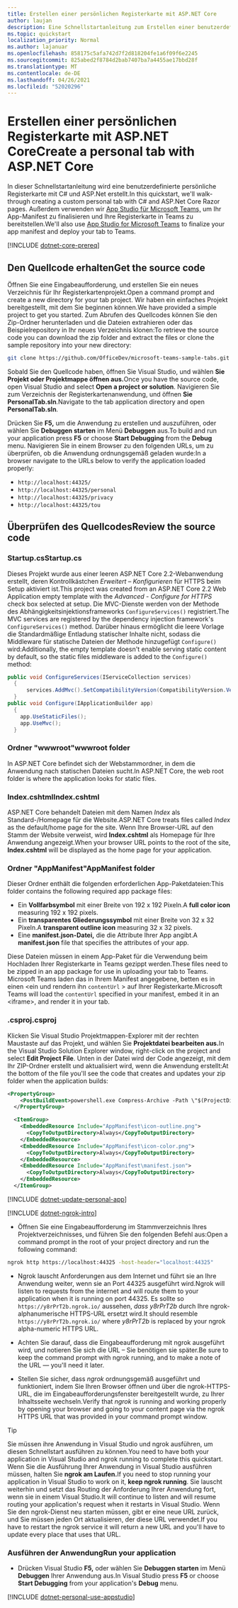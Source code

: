 ```yaml
---
title: Erstellen einer persönlichen Registerkarte mit ASP.NET Core
author: laujan
description: Eine Schnellstartanleitung zum Erstellen einer benutzerdefinierten persönlichen Registerkarte mit ASP.NET Core.
ms.topic: quickstart
localization_priority: Normal
ms.author: lajanuar
ms.openlocfilehash: 858175c5afa742d7f2d818204fe1a6f09f6e2245
ms.sourcegitcommit: 825abed2f8784d2bab7407ba7a4455ae17bbd28f
ms.translationtype: MT
ms.contentlocale: de-DE
ms.lasthandoff: 04/26/2021
ms.locfileid: "52020296"
---
```

# <a name="create-a-personal-tab-with-aspnet-core"></a><span data-ttu-id="3752c-103">Erstellen einer persönlichen Registerkarte mit ASP.NET Core</span><span class="sxs-lookup"><span data-stu-id="3752c-103">Create a personal tab with ASP.NET Core</span></span>

<span data-ttu-id="3752c-104">In dieser Schnellstartanleitung wird eine benutzerdefinierte persönliche Registerkarte mit C# und ASP.Net erstellt.</span><span class="sxs-lookup"><span data-stu-id="3752c-104">In this quickstart, we'll walk-through creating a custom personal tab with C# and ASP.Net Core Razor pages.</span></span> <span data-ttu-id="3752c-105">Außerdem verwenden wir [App Studio für Microsoft Teams,](~/concepts/build-and-test/app-studio-overview.md) um Ihr App-Manifest zu finalisieren und Ihre Registerkarte in Teams zu bereitstellen.</span><span class="sxs-lookup"><span data-stu-id="3752c-105">We'll also use [App Studio for Microsoft Teams](~/concepts/build-and-test/app-studio-overview.md) to finalize your app manifest and deploy your tab to Teams.</span></span>

[!INCLUDE [dotnet-core-prereq](~/includes/tabs/dotnet-core-prereq.md)]

## <a name="get-the-source-code"></a><span data-ttu-id="3752c-106">Den Quellcode erhalten</span><span class="sxs-lookup"><span data-stu-id="3752c-106">Get the source code</span></span>

<span data-ttu-id="3752c-107">Öffnen Sie eine Eingabeaufforderung, und erstellen Sie ein neues Verzeichnis für Ihr Registerkartenprojekt.</span><span class="sxs-lookup"><span data-stu-id="3752c-107">Open a command prompt and create a new directory for your tab project.</span></span> <span data-ttu-id="3752c-108">Wir haben ein einfaches Projekt bereitgestellt, mit dem Sie beginnen können.</span><span class="sxs-lookup"><span data-stu-id="3752c-108">We have provided a simple project to get you started.</span></span> <span data-ttu-id="3752c-109">Zum Abrufen des Quellcodes können Sie den Zip-Ordner herunterladen und die Dateien extrahieren oder das Beispielrepository in Ihr neues Verzeichnis klonen:</span><span class="sxs-lookup"><span data-stu-id="3752c-109">To retrieve the source code you can download the zip folder and extract the files or clone the sample repository into your new directory:</span></span>

```bash
git clone https://github.com/OfficeDev/microsoft-teams-sample-tabs.git
```

<span data-ttu-id="3752c-110">Sobald Sie den Quellcode haben, öffnen Sie Visual Studio, und wählen **Sie Projekt oder Projektmappe öffnen aus.**</span><span class="sxs-lookup"><span data-stu-id="3752c-110">Once you have the source code, open Visual Studio and select **Open a project or solution**.</span></span> <span data-ttu-id="3752c-111">Navigieren Sie zum Verzeichnis der Registerkartenanwendung, und öffnen **Sie PersonalTab.sln**.</span><span class="sxs-lookup"><span data-stu-id="3752c-111">Navigate to the tab application directory and open **PersonalTab.sln**.</span></span>

<span data-ttu-id="3752c-112">Drücken Sie **F5,** um die Anwendung zu erstellen und auszuführen, oder wählen Sie **Debuggen starten** im Menü **Debuggen** aus.</span><span class="sxs-lookup"><span data-stu-id="3752c-112">To build and run your application press **F5** or choose **Start Debugging** from the **Debug** menu.</span></span> <span data-ttu-id="3752c-113">Navigieren Sie in einem Browser zu den folgenden URLs, um zu überprüfen, ob die Anwendung ordnungsgemäß geladen wurde:</span><span class="sxs-lookup"><span data-stu-id="3752c-113">In a browser navigate to the URLs below to verify the application loaded properly:</span></span>

- `http://localhost:44325/`
- `http://localhost:44325/personal`
- `http://localhost:44325/privacy`
- `http://localhost:44325/tou`

## <a name="review-the-source-code"></a><span data-ttu-id="3752c-114">Überprüfen des Quellcodes</span><span class="sxs-lookup"><span data-stu-id="3752c-114">Review the source code</span></span>

### <a name="startupcs"></a><span data-ttu-id="3752c-115">Startup.cs</span><span class="sxs-lookup"><span data-stu-id="3752c-115">Startup.cs</span></span>

<span data-ttu-id="3752c-116">Dieses Projekt wurde aus einer leeren ASP.NET Core 2.2-Webanwendung erstellt, deren Kontrollkästchen *Erweitert – Konfigurieren* für HTTPS beim Setup aktiviert ist.</span><span class="sxs-lookup"><span data-stu-id="3752c-116">This project was created from an ASP.NET Core 2.2 Web Application empty template with the *Advanced - Configure for HTTPS* check box selected at setup.</span></span> <span data-ttu-id="3752c-117">Die MVC-Dienste werden von der Methode des Abhängigkeitsinjektionsframeworks `ConfigureServices()` registriert.</span><span class="sxs-lookup"><span data-stu-id="3752c-117">The MVC services are registered by the dependency injection framework's `ConfigureServices()` method.</span></span> <span data-ttu-id="3752c-118">Darüber hinaus ermöglicht die leere Vorlage die Standardmäßige Entladung statischer Inhalte nicht, sodass die Middleware für statische Dateien der Methode hinzugefügt `Configure()` wird:</span><span class="sxs-lookup"><span data-stu-id="3752c-118">Additionally, the empty template doesn't enable serving static content by default, so the static files middleware is added to the `Configure()` method:</span></span>

```csharp
public void ConfigureServices(IServiceCollection services)
  {
      services.AddMvc().SetCompatibilityVersion(CompatibilityVersion.Version_2_2);
  }
public void Configure(IApplicationBuilder app)
  {
    app.UseStaticFiles();
    app.UseMvc();
  }
```

### <a name="wwwroot-folder"></a><span data-ttu-id="3752c-119">Ordner "wwwroot"</span><span class="sxs-lookup"><span data-stu-id="3752c-119">wwwroot folder</span></span>

<span data-ttu-id="3752c-120">In ASP.NET Core befindet sich der Webstammordner, in dem die Anwendung nach statischen Dateien sucht.</span><span class="sxs-lookup"><span data-stu-id="3752c-120">In ASP.NET Core, the web root folder is where the application looks for static files.</span></span>

### <a name="indexcshtml"></a><span data-ttu-id="3752c-121">Index.cshtml</span><span class="sxs-lookup"><span data-stu-id="3752c-121">Index.cshtml</span></span>

<span data-ttu-id="3752c-122">ASP.NET Core behandelt Dateien mit dem Namen *Index* als Standard-/Homepage für die Website.</span><span class="sxs-lookup"><span data-stu-id="3752c-122">ASP.NET Core treats files called *Index* as the default/home page for the site.</span></span> <span data-ttu-id="3752c-123">Wenn Ihre Browser-URL auf den Stamm der Website verweist, wird **Index.cshtml** als Homepage für Ihre Anwendung angezeigt.</span><span class="sxs-lookup"><span data-stu-id="3752c-123">When your browser URL points to the root of the site, **Index.cshtml** will be displayed as the home page for your application.</span></span>

### <a name="appmanifest-folder"></a><span data-ttu-id="3752c-124">Ordner "AppManifest"</span><span class="sxs-lookup"><span data-stu-id="3752c-124">AppManifest folder</span></span>

<span data-ttu-id="3752c-125">Dieser Ordner enthält die folgenden erforderlichen App-Paketdateien:</span><span class="sxs-lookup"><span data-stu-id="3752c-125">This folder contains the following required app package files:</span></span>

- <span data-ttu-id="3752c-126">Ein **Vollfarbsymbol** mit einer Breite von 192 x 192 Pixeln.</span><span class="sxs-lookup"><span data-stu-id="3752c-126">A **full color icon** measuring 192 x 192 pixels.</span></span>
- <span data-ttu-id="3752c-127">Ein **transparentes Gliederungssymbol** mit einer Breite von 32 x 32 Pixeln.</span><span class="sxs-lookup"><span data-stu-id="3752c-127">A **transparent outline icon** measuring 32 x 32 pixels.</span></span>
- <span data-ttu-id="3752c-128">Eine **manifest.json-Datei,** die die Attribute Ihrer App angibt.</span><span class="sxs-lookup"><span data-stu-id="3752c-128">A **manifest.json** file that specifies the attributes of your app.</span></span>

<span data-ttu-id="3752c-129">Diese Dateien müssen in einem App-Paket für die Verwendung beim Hochladen Ihrer Registerkarte in Teams gezippt werden.</span><span class="sxs-lookup"><span data-stu-id="3752c-129">These files need to be zipped in an app package for use in uploading your tab to Teams.</span></span> <span data-ttu-id="3752c-130">Microsoft Teams laden das in Ihrem Manifest angegebene, betten es in einen <ein und rendern ihn `contentUrl` \> auf Ihrer Registerkarte.</span><span class="sxs-lookup"><span data-stu-id="3752c-130">Microsoft Teams will load the `contentUrl` specified in your manifest, embed it in an <iframe\>, and render it in your tab.</span></span>

### <a name="csproj"></a><span data-ttu-id="3752c-131">.csproj</span><span class="sxs-lookup"><span data-stu-id="3752c-131">.csproj</span></span>

<span data-ttu-id="3752c-132">Klicken Sie Visual Studio Projektmappen-Explorer mit der rechten Maustaste auf das Projekt, und wählen Sie **Projektdatei bearbeiten aus.**</span><span class="sxs-lookup"><span data-stu-id="3752c-132">In the Visual Studio Solution Explorer window, right-click on the project and select **Edit Project File**.</span></span> <span data-ttu-id="3752c-133">Unten in der Datei wird der Code angezeigt, mit dem Ihr ZIP-Ordner erstellt und aktualisiert wird, wenn die Anwendung erstellt:</span><span class="sxs-lookup"><span data-stu-id="3752c-133">At the bottom of the file you'll see the code that creates and updates your zip folder when the application builds:</span></span>

```xml
<PropertyGroup>
    <PostBuildEvent>powershell.exe Compress-Archive -Path \"$(ProjectDir)AppManifest\*\" -DestinationPath \"$(TargetDir)tab.zip\" -Force</PostBuildEvent>
  </PropertyGroup>

  <ItemGroup>
    <EmbeddedResource Include="AppManifest\icon-outline.png">
      <CopyToOutputDirectory>Always</CopyToOutputDirectory>
    </EmbeddedResource>
    <EmbeddedResource Include="AppManifest\icon-color.png">
      <CopyToOutputDirectory>Always</CopyToOutputDirectory>
    </EmbeddedResource>
    <EmbeddedResource Include="AppManifest\manifest.json">
      <CopyToOutputDirectory>Always</CopyToOutputDirectory>
    </EmbeddedResource>
  </ItemGroup>
```

[!INCLUDE  [dotnet-update-personal-app](~/includes/tabs/dotnet-update-personal-app.md)]

[!INCLUDE [dotnet-ngrok-intro](~/includes/tabs/dotnet-ngrok-intro.md)]

- <span data-ttu-id="3752c-134">Öffnen Sie eine Eingabeaufforderung im Stammverzeichnis Ihres Projektverzeichnisses, und führen Sie den folgenden Befehl aus:</span><span class="sxs-lookup"><span data-stu-id="3752c-134">Open a command prompt in the root of your project directory and run the following command:</span></span>

```bash
ngrok http https://localhost:44325 -host-header="localhost:44325"
```

- <span data-ttu-id="3752c-135">Ngrok lauscht Anforderungen aus dem Internet und führt sie an Ihre Anwendung weiter, wenn sie an Port 44325 ausgeführt wird.</span><span class="sxs-lookup"><span data-stu-id="3752c-135">Ngrok will listen to requests from the internet and will route them to your application when it is running on port 44325.</span></span>  <span data-ttu-id="3752c-136">Es sollte so `https://y8rPrT2b.ngrok.io/` aussehen, *dass y8rPrT2b* durch Ihre ngrok-alphanumerische HTTPS-URL ersetzt wird.</span><span class="sxs-lookup"><span data-stu-id="3752c-136">It should resemble `https://y8rPrT2b.ngrok.io/` where *y8rPrT2b* is replaced by your ngrok alpha-numeric HTTPS URL.</span></span>

- <span data-ttu-id="3752c-137">Achten Sie darauf, dass die Eingabeaufforderung mit ngrok ausgeführt wird, und notieren Sie sich die URL – Sie benötigen sie später.</span><span class="sxs-lookup"><span data-stu-id="3752c-137">Be sure to keep the command prompt with ngrok running, and to make a note of the URL — you'll need it later.</span></span>

- <span data-ttu-id="3752c-138">Stellen Sie sicher, dass *ngrok* ordnungsgemäß ausgeführt und funktioniert, indem Sie Ihren Browser öffnen und über die ngrok-HTTPS-URL, die im Eingabeaufforderungsfenster bereitgestellt wurde, zu Ihrer Inhaltsseite wechseln.</span><span class="sxs-lookup"><span data-stu-id="3752c-138">Verify that *ngrok* is running and working properly by opening your browser and going to your content page via the ngrok HTTPS URL that was provided in your command prompt window.</span></span>

>[!TIP]
><span data-ttu-id="3752c-139">Sie müssen ihre Anwendung in Visual Studio und ngrok ausführen, um diesen Schnellstart ausführen zu können.</span><span class="sxs-lookup"><span data-stu-id="3752c-139">You need to have both your application in Visual Studio and ngrok running to complete this quickstart.</span></span> <span data-ttu-id="3752c-140">Wenn Sie die Ausführung Ihrer Anwendung in Visual Studio ausführen müssen, halten Sie **ngrok am Laufen.**</span><span class="sxs-lookup"><span data-stu-id="3752c-140">If you need to stop running your application in Visual Studio to work on it, **keep ngrok running**.</span></span> <span data-ttu-id="3752c-141">Sie lauscht weiterhin und setzt das Routing der Anforderung Ihrer Anwendung fort, wenn sie in einem Visual Studio.</span><span class="sxs-lookup"><span data-stu-id="3752c-141">It will continue to listen and will resume routing your application's request when it restarts in Visual Studio.</span></span> <span data-ttu-id="3752c-142">Wenn Sie den ngrok-Dienst neu starten müssen, gibt er eine neue URL zurück, und Sie müssen jeden Ort aktualisieren, der diese URL verwendet.</span><span class="sxs-lookup"><span data-stu-id="3752c-142">If you have to restart the ngrok service it will return a new URL and you'll have to update every place that uses that URL.</span></span>

### <a name="run-your-application"></a><span data-ttu-id="3752c-143">Ausführen der Anwendung</span><span class="sxs-lookup"><span data-stu-id="3752c-143">Run your application</span></span>

- <span data-ttu-id="3752c-144">Drücken Visual Studio **F5,** oder wählen Sie **Debuggen starten** im Menü **Debuggen** Ihrer Anwendung aus.</span><span class="sxs-lookup"><span data-stu-id="3752c-144">In Visual Studio press **F5** or choose **Start Debugging** from your application's **Debug** menu.</span></span>

[!INCLUDE [dotnet-personal-use-appstudio](~/includes/tabs/dotnet-personal-use-appstudio.md)]
